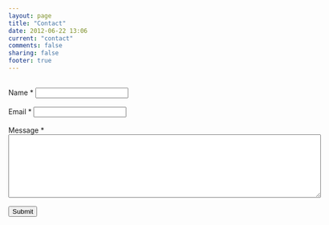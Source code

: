 ```yaml
---
layout: page
title: "Contact"
date: 2012-06-22 13:06
current: "contact"
comments: false
sharing: false
footer: true
---
```

<!--JQUERY-->

<script src="http://ajax.googleapis.com/ajax/libs/jquery/1.3.2/jquery.js" type="text/javascript"></script>
<script src="http://ajax.aspnetcdn.com/ajax/jquery.validate/1.9/jquery.validate.js" type="text/javascript"></script>

<script type="text/javascript">

$(document).ready(function() {
	$("#GoogleForm").validate({meta: "validate"});
});

var submitted=false;
</script>

<iframe name="hidden_iframe" id="hidden_iframe" style="display:none;" onload="if(submitted){window.location='/thank-you';}"></iframe>

<form action="https://docs.google.com/spreadsheet/formResponse?formkey=dGI0Sm0tSFhRX1VRclY1TDNRSThRc1E6MQ&amp;embedded=true&amp;ifq" method="POST" target="hidden_iframe" id="GoogleForm" onsubmit="submitted=true;">

<br>
<div class="errorbox-good">
<div class="ss-item ss-item-required ss-text"><div class="ss-form-entry"><label class="ss-q-title" for="entry_0">Name
<span class="ss-required-asterisk">*</span></label>
<label class="ss-q-help" for="entry_0"></label>
<input type="text" name="entry.0.single" value="" class="ss-q-short required" id="entry_0"></div></div></div>
<br> <div class="errorbox-good">
<div class="ss-item ss-item-required ss-text"><div class="ss-form-entry"><label class="ss-q-title" for="entry_1">Email
<span class="ss-required-asterisk">*</span></label>
<label class="ss-q-help" for="entry_1"></label>
<input type="text" name="entry.1.single" value="" class="ss-q-short required email" type="email"  id="entry_1"></div></div></div>
<br> <div class="errorbox-good">
<div class="ss-item ss-item-required ss-paragraph-text"><div class="ss-form-entry"><label class="ss-q-title" for="entry_2">Message
<span class="ss-required-asterisk">*</span></label><br />
<label class="ss-q-help" for="entry_2"></label>
<textarea name="entry.2.single" rows="8" cols="75" class="ss-q-long required" id="entry_2"></textarea></div></div></div>
<br>
<input type="hidden" name="pageNumber" value="0">
<input type="hidden" name="backupCache" value="">


<div class="ss-item ss-navigate"><div class="ss-form-entry">
<input type="submit" name="submit" value="Submit"></div></div></form>
